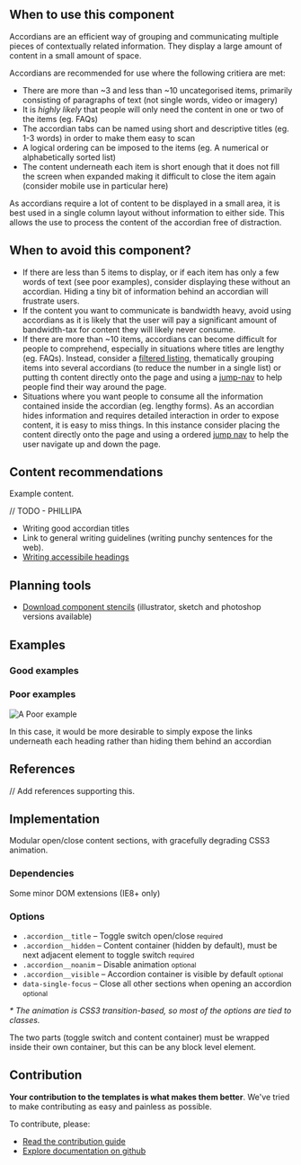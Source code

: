 ## When to use this component

Accordians are an efficient way of grouping and communicating multiple pieces of contextually related information. They display a large amount of content in a small amount of space. 

Accordians are recommended for use where the following critiera are met: 

* There are more than ~3 and less than ~10 uncategorised items, primarily consisting of paragraphs of text (not single words, video or imagery)
* It is *highly likely* that people will only need the content in one or two of the items (eg. FAQs)
* The accordian tabs can be named using short and descriptive titles (eg. 1-3 words) in order to make them easy to scan
* A logical ordering can be imposed to the items (eg. A numerical or alphabetically sorted list)
* The content underneath each item is short enough that it does not fill the screen when expanded making it difficult to close the item again (consider mobile use in particular here)

As accordians require a lot of content to be displayed in a small area, it is best used in a single column layout without information to either side. This allows the use to process the content of the accordian free of distraction. 

## When to avoid this component? 

* If there are less than 5 items to display, or if each item has only a few words of text (see poor examples), consider displaying these without an accordian. Hiding a tiny bit of information behind an accordian will frustrate users.
* If the content you want to communicate is bandwidth heavy, avoid using accordians as it is likely that the user will pay a significant amount of bandwidth-tax for content they will likely never consume. 
* If there are more than ~10 items, accordians can become difficult for people to comprehend, especially in situations where titles are lengthy (eg. FAQs). Instead, consider a [filtered listing](todo-filtered-listings), thematically grouping items into several accordians (to reduce the number in a single list) or putting th content directly onto the page and using a [jump-nav](todo-jump-navigation) to help people find their way around the page. 
* Situations where you want people to consume all the information contained inside the accordian (eg. lengthy forms). As an accordian hides information and requires detailed interaction in order to expose content, it is easy to miss things. In this instance consider placing the content directly onto the page and using a ordered [jump nav](todo-jump-nav) to help the user navigate up and down the page.


## Content recommendations

Example content. 

// TODO - PHILLIPA

- Writing good accordian titles
- Link to general writing guidelines (writing punchy sentences for the web). 
- [Writing accessibile headings](http://www.unimelb.edu.au/accessibility/training/examples/1-3-1-info-and-relationships/index.html)

## Planning tools

* [Download component stencils](#) (illustrator, sketch and photoshop versions available)

## Examples

### Good examples

### Poor examples

![A Poor example](/assets/videos/poor-example__accordian-1.gif)

In this case, it would be more desirable to simply expose the links underneath each heading rather than hiding them behind an accordian

## References

// Add references supporting this. 

## Implementation
Modular open/close content sections, with gracefully degrading CSS3 animation.

### Dependencies
Some minor DOM extensions (IE8+ only)

### Options
<ul class="nobullet">
  <li><code>.accordion__title</code> &ndash; Toggle switch open/close <small>required</small></li>
  <li><code>.accordion__hidden</code> &ndash; Content container (hidden by default), must be next adjacent element to toggle switch <small>required</small></li>
  <li><code>.accordion__noanim</code> &ndash; Disable animation <small class="opt">optional</small></li>
  <li><code>.accordion__visible</code> &ndash; Accordion container is visible by default <small class="opt">optional</small></li>
  <li><code>data-single-focus</code> &ndash; Close all other sections when opening an accordion <small class="opt">optional</small></li>
</ul>

<em>* The animation is CSS3 transition-based, so most of the options are tied to classes.</em>

The two parts (toggle switch and content container) must be wrapped inside their own container, but this can be any block level element.


## Contribution

**Your contribution to the templates is what makes them better**. We've tried to make contributing as easy and painless as possible. 

To contribute, please: 

* [Read the contribution guide](#)
* [Explore documentation on github](#)
